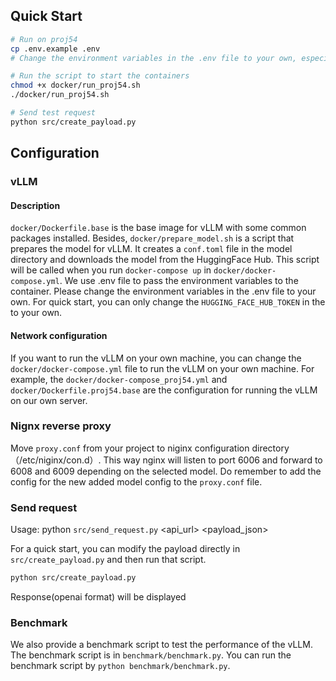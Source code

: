 ## Quick Start 

```bash
# Run on proj54
cp .env.example .env
# Change the environment variables in the .env file to your own, especially the `HUGGING_FACE_HUB_TOKEN`

# Run the script to start the containers
chmod +x docker/run_proj54.sh
./docker/run_proj54.sh

# Send test request
python src/create_payload.py
```

## Configuration

### vLLM
#### Description
`docker/Dockerfile.base` is the base image for vLLM with some common packages installed. Besides, `docker/prepare_model.sh` is a script that prepares the model for vLLM. It creates a ``conf.toml`` file in the model directory and downloads the model from the HuggingFace Hub. This script will be called when you run `docker-compose up` in `docker/docker-compose.yml`. We use .env file to pass the environment variables to the container. Please change the environment variables in the .env file to your own. For quick start, you can only change the `HUGGING_FACE_HUB_TOKEN` in the to your own.
#### Network configuration
If you want to run the vLLM on your own machine, you can change the `docker/docker-compose.yml` file to run the vLLM on your own machine. For example, the `docker/docker-compose_proj54.yml` and `docker/Dockerfile.proj54.base` are the configuration for running the vLLM on our own server.

### Nignx reverse proxy

Move ``proxy.conf`` from your project to niginx configuration directory（/etc/niginx/con.d）. This way nginx will listen to port 6006 and forward to 6008 and 6009 depending on the selected model. Do remember to add the config for the new added model config to the ``proxy.conf`` file.


### Send request

Usage: python ``src/send_request.py`` <api_url> <payload_json>

For a quick start, you can modify the payload directly in ``src/create_payload.py`` and then run that script. 

```bash
python src/create_payload.py
```

Response(openai format) will be displayed

### Benchmark

We also provide a benchmark script to test the performance of the vLLM. The benchmark script is in `benchmark/benchmark.py`. You can run the benchmark script by `python benchmark/benchmark.py`.